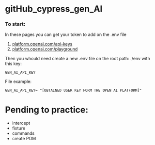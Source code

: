 # gitHub_cypress_gen_AI

### To start:

In these pages you can get your token to add on the .env file

1. [platform.openai.com/api-keys](platform.openai.com/api-keys)
2. [platform.openai.com/playground](https://platform.openai.com/playground/chat?models=gpt-3.5-turbo)

Then you whould need create a new .env file on the root path: ./env with this key:

```shell
GEN_AI_API_KEY
```

File example:

```shell
GEN_AI_API_KEY= "[OBTAINED USER KEY FORM THE OPEN AI PLATFORM]"
```

# Pending to practice:

- intercept
- fixture
- commands
- create POM